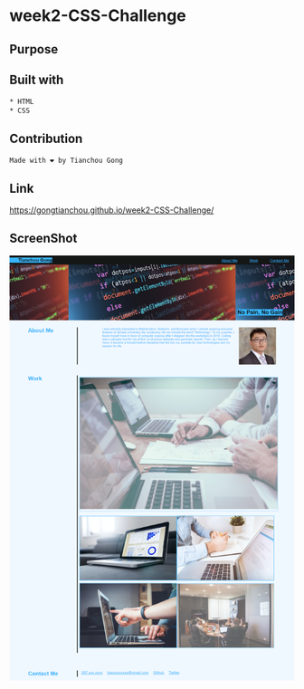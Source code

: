 # week2-CSS-Challenge

## Purpose

## Built with
```
* HTML
* CSS
```
## Contribution
```
Made with ❤️ by Tianchou Gong
```

## Link

https://gongtianchou.github.io/week2-CSS-Challenge/

## ScreenShot

![screenshot](./assets/images/screenshot.png)